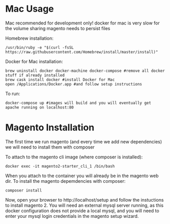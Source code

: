 Mac Usage
=========

Mac recommended for development only! docker for mac is very slow for the volume sharing magento needs to persist files

Homebrew installation:

    /usr/bin/ruby -e "$(curl -fsSL https://raw.githubusercontent.com/Homebrew/install/master/install)"

Docker for Mac installation:

    brew uninstall docker docker-machine docker-compose #remove all docker stuff if already installed
    brew cask install docker #install Docker for Mac
    open /Applications/Docker.app #and follow setup instructions


To run:

    docker-compose up #images will build and you will eventually get apache running on localhost:80


Magento Installation
====================

The first time we run magento (and every time we add new dependencies) we will need to install them with composer

To attach to the magento cli image (where composer is installed):

    docker exec -it magento2-starter_cli_1 /bin/bash

When you attach to the container you will already be in the magento web dir. To install the magento depemdencies with composer:

    composer install

Now, open your browser to http://localhost/setup and follow the instuctions to install magento 2. You will need an external mysql server running, as this docker configuration does not provide a local mysql, and you will need to enter your mysql login credentials in the magento setup wizard.

